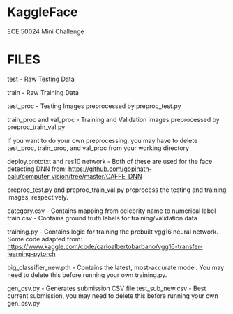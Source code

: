 # KaggleFace
ECE 50024 Mini Challenge

# FILES
test - Raw Testing Data

train - Raw Training Data

test_proc - Testing Images preprocessed by preproc_test.py

train_proc and val_proc - Training and Validation images preprocessed by preproc_train_val.py

If you want to do your own preprocessing, you may have to delete test_proc, train_proc, and val_proc from your working directory

deploy.prototxt and res10 network - Both of these are used for the face detecting DNN from: https://github.com/gopinath-balu/computer_vision/tree/master/CAFFE_DNN

preproc_test.py and preproc_train_val.py preprocess the testing and training images, respectively.


category.csv - Contains mapping from celebrity name to numerical label
train.csv - Contains ground truth labels for training/validation data

training.py - Contains logic for training the prebuilt vgg16 neural network. Some code adapted from: https://www.kaggle.com/code/carloalbertobarbano/vgg16-transfer-learning-pytorch

big_classifier_new.pth - Contains the latest, most-accurate model. You may need to delete this before running your own training.py.

gen_csv.py - Generates submission CSV file
test_sub_new.csv - Best current submission, you may need to delete this before running your own gen_csv.py
